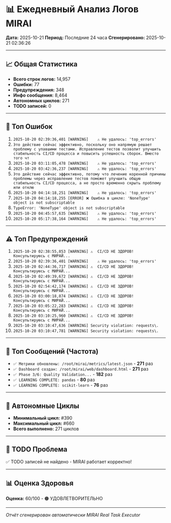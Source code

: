 # 📊 Ежедневный Анализ Логов MIRAI

**Дата:** 2025-10-21
**Период:** Последние 24 часа
**Сгенерировано:** 2025-10-21 02:36:26

---

## 📈 Общая Статистика

- **Всего строк логов:** 14,957
- **Ошибки:** 77
- **Предупреждения:** 348
- **Инфо сообщения:** 8,464
- **Автономных циклов:** 271
- **TODO записей:** 0

---

## 🔴 Топ Ошибок

1. `2025-10-20 02:39:36,401 [WARNING]    ⚠️ Не удалось: 'top_errors'`
2. `Это действие сейчас эффективно, поскольку оно напрямую решает проблему с упавшими тестами. Исправление тестов позволит улучшить стабильность CI/CD процесса и повысить успешность сборок. Вместо того чт`
3. `2025-10-20 03:11:05,478 [WARNING]    ⚠️ Не удалось: 'top_errors'`
4. `2025-10-20 03:42:36,237 [WARNING]    ⚠️ Не удалось: 'top_errors'`
5. `Это действие сейчас эффективно, потому что лечение коренной причины проблемы через исправление тестов поможет улучшить общую стабильность CI/CD процесса, а не просто временно скрыть проблему или отклю`
6. `2025-10-20 04:14:18,251 [WARNING]    ⚠️ Не удалось: 'top_errors'`
7. `2025-10-20 04:14:18,255 [ERROR] ❌ Ошибка в цикле: 'NoneType' object is not subscriptable`
8. `TypeError: 'NoneType' object is not subscriptable`
9. `2025-10-20 04:45:57,635 [WARNING]    ⚠️ Не удалось: 'top_errors'`
10. `2025-10-20 05:17:38,164 [WARNING]    ⚠️ Не удалось: 'top_errors'`

---

## ⚠️ Топ Предупреждений

1. `2025-10-20 02:38:55,853 [WARNING] ⚠️  CI/CD НЕ ЗДОРОВ! Консультируюсь с МИРАЙ...`
2. `2025-10-20 02:39:36,401 [WARNING]    ⚠️ Не удалось: 'top_errors'`
3. `2025-10-20 02:44:36,717 [WARNING] ⚠️  CI/CD НЕ ЗДОРОВ! Консультируюсь с МИРАЙ...`
4. `2025-10-20 02:49:39,672 [WARNING] ⚠️  CI/CD НЕ ЗДОРОВ! Консультируюсь с МИРАЙ...`
5. `2025-10-20 02:54:42,174 [WARNING] ⚠️  CI/CD НЕ ЗДОРОВ! Консультируюсь с МИРАЙ...`
6. `2025-10-20 03:00:18,874 [WARNING] ⚠️  CI/CD НЕ ЗДОРОВ! Консультируюсь с МИРАЙ...`
7. `2025-10-20 03:05:22,283 [WARNING] ⚠️  CI/CD НЕ ЗДОРОВ! Консультируюсь с МИРАЙ...`
8. `2025-10-20 03:10:25,960 [WARNING] ⚠️  CI/CD НЕ ЗДОРОВ! Консультируюсь с МИРАЙ...`
9. `2025-10-20 03:10:47,636 [WARNING] Security violation: requests\.`
10. `2025-10-20 03:10:47,781 [WARNING] Security violation: requests\.`

---

## 💬 Топ Сообщений (Частота)

- `✅ Метрики обновлены: /root/mirai/metrics/latest.json` - **271** раз
- `✅ Dashboard создан: /root/mirai/web/dashboard.html` - **271** раз
- `✅ Phase 3/6: Quality Validation...` - **182** раз
- `✅ LEARNING COMPLETE: pandas` - **80** раз
- `✅ LEARNING COMPLETE: scikit-learn` - **76** раз

---

## 🔄 Автономные Циклы

- **Минимальный цикл:** #390
- **Максимальный цикл:** #660
- **Всего выполнено:** 271 циклов

---

## 🚨 TODO Проблема

✅ TODO записей не найдено - MIRAI работает корректно!

---

## 📊 Оценка Здоровья

**Оценка:** 60/100 - 🟠 УДОВЛЕТВОРИТЕЛЬНО

---

*Отчёт сгенерирован автоматически MIRAI Real Task Executor*
